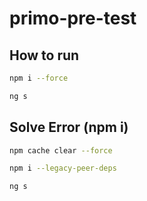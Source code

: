 # primo-pre-test

## How to run

```bash
npm i --force
```

```bash
ng s
```

## Solve Error (npm i)
```bash
npm cache clear --force
```

```bash
npm i --legacy-peer-deps
```

```bash
ng s
```

